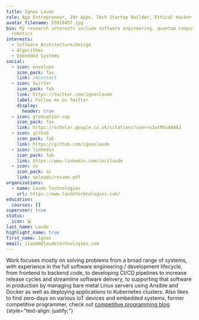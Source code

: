 ```yaml
---
title: Ignas Laude
role: App Entrepreneur, 10+ Apps, Tech Startup Builder, Ethical Hacker
avatar_filename: 55919457.jpg
bio: My research interests include software engineering, quantum computing and
  robotics
interests:
  - Software Architecture/Design
  - Algorithms
  - Embedded Systems
social:
  - icon: envelope
    icon_pack: fas
    link: /#contact
  - icon: twitter
    icon_pack: fab
    link: https://twitter.com/ignaslaude
    label: Follow me on Twitter
    display:
      header: true
  - icon: graduation-cap
    icon_pack: fas
    link: https://scholar.google.co.uk/citations?user=sIwtMXoAAAAJ
  - icon: github
    icon_pack: fab
    link: https://github.com/ignaslaude
  - icon: linkedin
    icon_pack: fab
    link: https://www.linkedin.com/in/ilaude
  - icon: cv
    icon_pack: ai
    link: uploads/resume.pdf
organizations:
  - name: Laude Technologies
    url: https://www.laudetechnologies.com/
education:
  courses: []
superuser: true
status:
  icon: 💻
last_name: Laude
highlight_name: true
first_name: Ignas
email: ilaude@laudetechnologies.com
---
```

Work focuses mostly on solving problems from a broad range of systems, with experience in the full software engineering / development lifecycle, from frontend to backend code, to developing CI/CD pipelines to increase release cycles and streamline software delivery, to supporting that software in production by managing bare metal Linux servers using Ansible and Docker as well as deploying applications to Kubernetes clusters. Also likes to find zero-days on various IoT devices and embedded systems, former competitive programmer, check out [competitive programming blog](https://14ud3.blogspot.com/)
{style="text-align: justify;"}